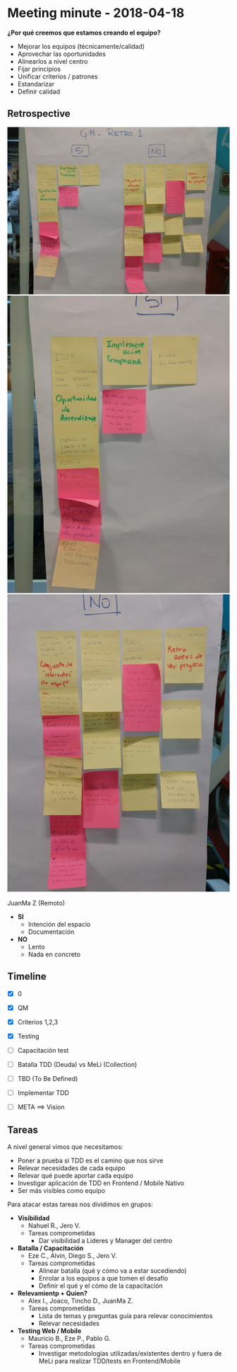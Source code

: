 # Meeting minute - 2018-04-18

**¿Por qué creemos que estamos creando el equipo?**
- Mejorar los equipos (técnicamente/calidad)
- Aprovechar las oportunidades
- Alinearlos a nivel centro
- Fijar principios
- Unificar criterios / patrones
- Estandarizar
- Definir calidad

## Retrospective

![Retrospective - Overview](images/minute-20180418_1-overview.jpg)
![Retrospective - Positive](images/minute-20180418_2-positive.jpg)
![Retrospective - Negative](images/minute-20180418_3-negative.jpg)

JuanMa Z (Remoto)

- **SI**
  - Intención del espacio
  - Documentación
- **NO**
  - Lento
  - Nada en concreto


## Timeline
- [x] 0
- [x] QM
- [x] Criterios 1,2,3
- [x] Testing
- [ ] Capacitación test
- [ ] Batalla TDD (Deuda) vs MeLi (Collection)
- [ ] TBD (To Be Defined)
- [ ] Implementar TDD
- [ ] META ==> Vision


## Tareas

A nivel general vimos que necesitamos:

- Poner a prueba si TDD es el camino que nos sirve
- Relevar necesidades de cada equipo
- Relevar qué puede aportar cada equipo
- Investigar aplicación de TDD en Frontend / Mobile Nativo
- Ser más visibles como equipo

Para atacar estas tareas nos dividimos en grupos:
 
- **Visibilidad**
  - Nahuel R., Jero V.
  - Tareas comprometidas
    - Dar visibilidad a Lideres y Manager del centro
- **Batalla / Capacitación**
  - Eze C., Alvin, Diego S., Jero V.
  - Tareas comprometidas
    - Alinear batalla (qué y cómo va a estar sucediendo)
    - Enrolar a los equipos a que tomen el desafío
    - Definir el qué y el cómo de la capacitación
- **Relevamientp + Quien?**
  - Alex I., Joaco, Tincho D., JuanMa Z.
  - Tareas comprometidas
    - Lista de temas y preguntas guía para relevar conocimientos
    - Relevar necesidades
- **Testing Web / Mobile**
  - Mauricio B., Eze P., Pablo G.
  - Tareas comprometidas
    - Investigar metodologías utilizadas/existentes dentro y fuera de MeLi para realizar TDD/tests en Frontend/Mobile

